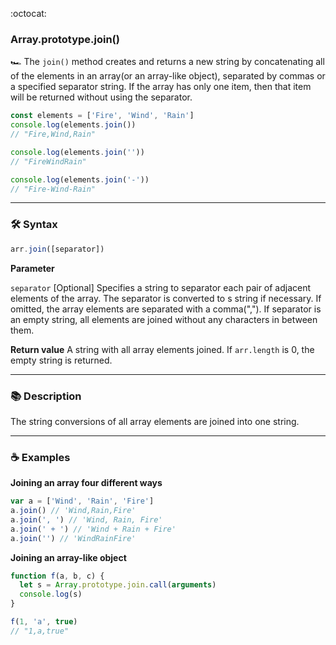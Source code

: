 :octocat:

### Array.prototype.join()

:racing_car: The `join()` method creates and returns a new string by
concatenating all of the elements in an array(or an array-like object),
separated by commas or a specified separator string. If the array has only one
item, then that item will be returned without using the separator.

```js
const elements = ['Fire', 'Wind', 'Rain']
console.log(elements.join())
// "Fire,Wind,Rain"

console.log(elements.join(''))
// "FireWindRain"

console.log(elements.join('-'))
// "Fire-Wind-Rain"
```

---

### :hammer_and_wrench: Syntax

```js
arr.join([separator])
```

**Parameter**

`separator` [Optional] Specifies a string to separator each pair of adjacent
elements of the array. The separator is converted to s string if necessary. If
omitted, the array elements are separated with a comma(","). If separator is an
empty string, all elements are joined without any characters in between them.

**Return value** A string with all array elements joined. If `arr.length` is 0,
the empty string is returned.

---

### :books: Description

The string conversions of all array elements are joined into one string.

---

### :coffee: Examples

**Joining an array four different ways**

```js
var a = ['Wind', 'Rain', 'Fire']
a.join() // 'Wind,Rain,Fire'
a.join(', ') // 'Wind, Rain, Fire'
a.join(' + ') // 'Wind + Rain + Fire'
a.join('') // 'WindRainFire'
```

**Joining an array-like object**

```js
function f(a, b, c) {
  let s = Array.prototype.join.call(arguments)
  console.log(s)
}

f(1, 'a', true)
// "1,a,true"
```

